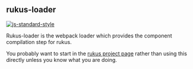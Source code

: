 ## rukus-loader

[![js-standard-style](https://img.shields.io/badge/code%20style-standard-brightgreen.svg)](http://standardjs.com/)

Rukus-loader is the webpack loader which provides the component compilation step for rukus.

You probably want to start in the [rukus project page](https://github.com/iflix-letsplay/rukus) rather than using this directly unless you know what you are doing.
